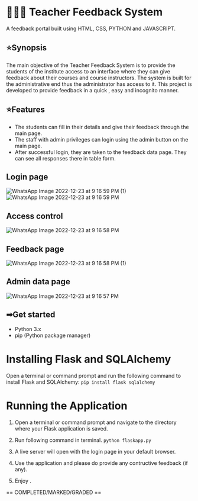 # 👨‍🎓📝 Teacher Feedback System

A feedback portal built using HTML, CSS, PYTHON and JAVASCRIPT.



## ⭐Synopsis
The main objective of the Teacher Feedback System is to provide the students of the institute access to an interface where they can give feedback about their courses and course instructors. The system is built for the administrative end thus the administrator has access to it. This project is developed to provide feedback in a quick , easy and incognito manner.
## ⭐Features

- The students can fill in their details and give their feedback through the main page.
- The staff with admin privileges can login using the admin button on the main page.
- After successful login, they are taken to the feedback data page. They can see all responses there in table form.

## Login page
![WhatsApp Image 2022-12-23 at 9 16 59 PM (1)](https://user-images.githubusercontent.com/96631518/209461431-67f49dd7-d992-4191-af06-03aa17d2a764.jpeg)
![WhatsApp Image 2022-12-23 at 9 16 59 PM](https://user-images.githubusercontent.com/96631518/209461435-5bd53802-2d96-4af0-8d41-9023b6f661ba.jpeg)

## Access control
![WhatsApp Image 2022-12-23 at 9 16 58 PM](https://user-images.githubusercontent.com/96631518/209461428-f911ace9-8e24-4405-839b-2227a969d375.jpeg)

## Feedback page
![WhatsApp Image 2022-12-23 at 9 16 58 PM (1)](https://user-images.githubusercontent.com/96631518/209461325-c66b3bbc-eaa8-498e-98ea-f905eb214741.jpeg)

## Admin data page
![WhatsApp Image 2022-12-23 at 9 16 57 PM](https://user-images.githubusercontent.com/96631518/209461440-dde51224-9a20-44c1-90ac-efc4db0d281a.jpeg)

## ➡Get started
- Python 3.x
- pip (Python package manager)

# Installing Flask and SQLAlchemy

Open a terminal or command prompt and run the following command to install Flask and SQLAlchemy:
```pip install flask sqlalchemy```
    
# Running the Application

1. Open a terminal or command prompt and navigate to the directory where your Flask application is saved.

2. Run following command in terminal.
```python flaskapp.py```
    
3. A live server will open with the login page in your default browser.

4. Use the application and please do provide any contructive feedback (if any).
 
5. Enjoy .

== COMPLETED/MARKED/GRADED ==
